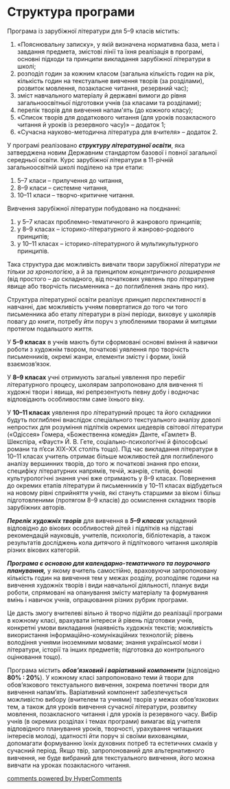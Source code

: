 <div id="hypercomments_widget" class="js-hypercomments-widget invisible"></div>

# Структура програми

Програма із зарубіжної літератури для 5–9 класів містить:
1.	«Пояснювальну записку», у якій визначена нормативна база, мета і завдання предмета, змістові лінії та їхня реалізація в програмі, основні підходи та принципи викладання зарубіжної літератури в школі;
2.	розподіл годин за кожним класом (загальна кількість годин на рік, кількість годин на текстуальне вивчення творів (за розділами), розвиток мовлення, позакласне читання, резервний час);
3.	зміст навчального матеріалу й державні вимоги до рівня загальноосвітньої підготовки учнів (за класами та розділами); 
4.	перелік творів для вивчення напам'ять (до кожного класу);
5.	«Список творів для додаткового читання (для уроків позакласного читання й уроків із резервного часу)» – додаток 1;
6.	«Сучасна науково-методична література для вчителя» – додаток 2.

У програмі реалізовано <b><i>структуру літературної освіти</i></b>, яка затверджена  новим Державним стандартом базової і повної загальної середньої освіти. 
Курс зарубіжної літератури в 11-річній загальноосвітній школі поділено на три етапи: 
1.	5–7 класи – прилучення до читання, 
2.	8–9 класи – системне читання, 
3.	10–11 класи – творчо-критичне читання. 

Вивчення зарубіжної літератури побудовано на поєднанні: 
1.	у 5–7 класах  проблемно-тематичного й жанрового принципів; 
2.	у 8–9 класах – історико-літературного й жанрово-родового принципів; 
3.	у 10–11 класах – історико-літературного й мультикультурного принципів. 

Така структура дає можливість вивчати твори зарубіжної літератури <i>не тільки за хронологією</i>, а й за принципом <i>концентричного розширення</i> (від простого – до складного, від початкових уявлень про літературне явище або творчість письменника – до поглиблення знань про них). 

Структура літературної освіти реалізує <i>принцип перспективності</i> в навчанні, дає можливість учням повертатися до того чи того письменника або етапу літератури в різні періоди, виховує у школярів повагу до книги, потребу йти поруч з улюбленими творами й митцями протягом подальшого життя.

У <b>5–9 класах</b> в учнів мають бути сформовані основні вміння й навички роботи з художнім твором, початкові уявлення про творчість  письменників, окремі жанри, елементи змісту і форми, їхній взаємозв’язок.

У <b>8–9 класах</b> учні отримують загальні уявлення про перебіг літературного процесу, школярам запропоновано для вивчення ті художні твори і явища, які репрезентують певну добу і водночас відповідають особливостям саме їхнього віку.

У <b>10–11 класах</b> уявлення про літературний процес та його складники будуть поглиблені внаслідок спеціального текстуального аналізу доволі непростих для розуміння підлітків окремих шедеврів світової літератури («Одіссея» Гомера, «Божественна комедія» Данте, «Гамлет» В. Шекспіра, «Фауст» Й. В. Гете, соціально-психологічні й філософські романи та п’єси XIX–XX століть тощо). Під час викладання літератури в 10–11 класах учитель отримає більше можливостей для поглибленого аналізу вершинних творів, до того ж початкові знання про епохи, специфіку літературних напрямів, течій, жанрів, стилів, фонові культурологічні знання учні вже отримають у 8–9 класах. Повернення до окремих етапів літератури й письменників у 10–11 класах відбудеться на новому рівні сприйняття учнів, які стануть старшими за віком і більш підготовленими (протягом 8–9 класів) до осмислення складних творів зарубіжних авторів. 

<b><i>Перелік художніх творів</i></b> для вивчення в <b><i>5–9 класах</i></b> укладений відповідно до вікових особливостей дітей і підлітків на підставі рекомендацій науковців, учителів, психологів, бібліотекарів, а також результатів досліджень кола дитячого й підліткового читання школярів різних вікових категорій.

<b><i>Програма є основою для календарно-тематичного та поурочного планування,</i></b> у якому вчитель самостійно, враховуючи запропоновану кількість годин на вивчення тем у межах розділу, розподіляє години на вивчення художніх творів і види навчальної діяльності, планує види роботи, спрямовані на опанування змісту матеріалу та формування вмінь і навичок учнів, опрацювання різних рубрик програми. 

Це дасть змогу вчителеві вільно й творчо підійти до реалізації програми в кожному класі, врахувати інтереси й рівень підготовки учнів, конкретні умови викладання (наявність художніх текстів; можливість використання інформаційно-комунікаційних технологій; рівень володіння учнями іноземними мовами; знання української мови і літератури, історії та інших предметів; підготовка до контрольного оцінювання тощо). 

Програма містить <b><i>обов’язковий і варіативний компоненти</i></b> (відповідно <b>80% : 20%</b>). У кожному класі запропоновано теми й твори для обов’язкового текстуального вивчення, зокрема поетичні твори для вивчення напам’ять. Варіативний компонент забезпечується можливістю вибору (вчителем та учнями) творів у межах обов’язкових тем, а також для уроків вивчення сучасної літератури, розвитку мовлення, позакласного читання і для уроків із резервного часу. Вибір учнів (в окремих розділах і темах програми) вимагає від учителя відповідного планування уроків, творчості, урахування читацьких інтересів молоді, здатності йти поруч зі своїми вихованцями, допомагати формуванню їхніх духовних потреб та естетичних смаків у сучасний період. Якщо твір, запропонований для альтернативного вивчення, не буде вибраний для текстуального вивчення, його можна вивчати на уроках позакласного читання. 

<div class="js-hypercomments-container">
<a href="http://hypercomments.com" class="hc-link" title="comments widget">comments powered by HyperComments</a>
</div>